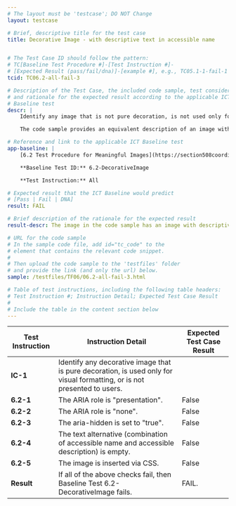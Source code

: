 ```yaml
---
# The layout must be 'testcase'; DO NOT Change
layout: testcase

# Brief, descriptive title for the test case
title: Decorative Image - with descriptive text in accessible name


# The Test Case ID should follow the pattern:
# TC[Baseline Test Procedure #]-[Test Instruction #]-
# [Expected Result (pass/fail/dna)]-[example #], e.g., TC05.1-1-fail-1
tcid: TC06.2-all-fail-3

# Description of the Test Case, the included code sample, test considerations,
# and rationale for the expected result according to the applicable ICT
# Baseline test
descr: |
    Identify any image that is not pure decoration, is not used only for visual formatting, or is presented to users.

    The code sample provides an equivalent description of an image with descriptive text in accessible name, which would cause Assistive Technologies to not ignore the image. A successful test should identify a FAIL against Baseline 6.2 Decorative Images.

# Reference and link to the applicable ICT Baseline test
app-baseline: |
    [6.2 Test Procedure for Meaningful Images](https://section508coordinators.github.io/ICTTestingBaseline/06Images.html#62-test-procedure-for-decorative-images)

    **Baseline Test ID:** 6.2-DecorativeImage

    **Test Instruction:** All

# Expected result that the ICT Baseline would predict
# [Pass | Fail | DNA]
result: FAIL

# Brief description of the rationale for the expected result
result-descr: The image in the code sample has an image with descriptive text in accessible name.

# URL for the code sample
# In the sample code file, add id="tc_code" to the
# element that contains the relevant code snippet.
#
# Then upload the code sample to the 'testfiles' folder
# and provide the link (and only the url) below.
sample: /testfiles/TF06/06.2-all-fail-3.html

# Table of test instructions, including the following table headers:
# Test Instruction #; Instruction Detail; Expected Test Case Result
#
# Include the table in the content section below
---
```

| Test Instruction | Instruction Detail | Expected Test Case Result |
|------------------|--------------------|---------------------------|
| **IC-1** |  Identify any decorative image that is pure decoration, is used only for visual formatting, or is not presented to users. |
| **6.2-1** | The ARIA role is "presentation". | False |
| **6.2-2** | The ARIA role is "none". | False |
| **6.2-3** | The aria-hidden is set to "true".| False |
| **6.2-4** | The text alternative (combination of accessible name and accessible description) is empty. | False |
| **6.2-5** | The image is inserted via CSS. | False |
| **Result** | If all of the above checks fail, then Baseline Test 6.2-DecorativeImage fails. | FAIL. |
